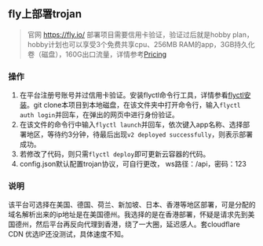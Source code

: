 ## fly上部署trojan
> 官网    https://fly.io/ 部署项目需要信用卡验证，验证过后就是hobby plan，hobby计划也可以享受3个免费共享cpu、256MB RAM的app，3GB持久化卷（磁盘），160G出口流量，详情参考[Pricing](https://fly.io/docs/about/pricing/)
### 操作
1.  在平台注册号账号并过信用卡验证。安装flyctl命令行工具，详情参看[flyctl安装](https://fly.io/docs/hands-on/install-flyctl/)。git clone本项目到本地磁盘，在该文件夹中打开命令行，输入`flyctl auth login`并回车，在弹出的网页中进行身份验证。
2. 在该文件的命令行中输入`flyctl launch`并回车，依次键入app名称、选择部署地区，等待约3分钟，待最后出现`v2 deployed successfully`，则表示部署成功。
3. 若修改了代码，则只需`flyctl deploy`即可更新云容器的代码。
4. config.json默认配置trojan协议，可自行更改，
ws路径：/api，密码：123

### 说明
该平台可选择在美国、德国、荷兰、新加坡、日本、香港等地区部署，可是分配的域名解析出来的ip地址是在美国德州。我选择的是在香港部署，怀疑是请求先到美国德州，然后平台再反向代理到香港，绕了一大圈，延迟感人。套cloudflare CDN 优选IP还没测试，具体速度不知。

